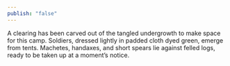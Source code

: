 ```yaml
---
publish: "false"
---
```

A clearing has been carved out of the tangled undergrowth to make space for this camp. Soldiers, dressed lightly in padded cloth dyed green, emerge from tents. Machetes, handaxes, and short spears lie against felled logs, ready to be taken up at a moment’s notice.
